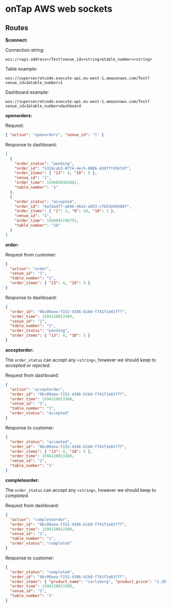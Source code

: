 # onTap AWS web sockets

## Routes

**\$connect:**

Connection string:

`wss://<api-address>/Test?venue_id=<string>&table_number=<string>`

Table example:

`wss://supersecretcode.execute-api.eu-west-1.amazonaws.com/Test?venue_id=1&table_number=1`

Dashboard example:

`wss://supersecretcode.execute-api.eu-west-1.amazonaws.com/Test?venue_id=1&table_number=dashboard`

**openorders:**

Request:

```json
{ "action": "openorders", "venue_id": "1" }
```

Response to dashboard:

```json
[
  {
    "order_status": "pending",
    "order_id": "531bcab3-0774-4ec5-800b-4397ff45b7df",
    "order_items": { "13": 4, "18": 5 },
    "venue_id": "1",
    "order_time": 1594050382061,
    "table_number": "1"
  },
  {
    "order_status": "accepted",
    "order_id": "6a7da4f7-a646-46a3-a033-cfb53e69386f",
    "order_items": { "1": 3, "8": 10, "10": 1 },
    "venue_id": "1",
    "order_time": 1594045746753,
    "table_number": "24"
  }
]
```

**order:**

Request from customer:

```json
{
  "action": "order",
  "venue_id": "1",
  "table_number": "1",
  "order_items": { "13": 4, "18": 5 }
}
```

Response to dashboard:

```json
{
  "order_id": "0bc09aea-f152-4386-b1b0-f741f1e01fff",
  "order_time": 1594120013360,
  "venue_id": "1",
  "table_number": "1",
  "order_status": "pending",
  "order_items": { "13": 4, "18": 5 }
}
```

**acceptorder:**

The `order_status` can accept any `<string>`, however we should keep to _accepted_ or _rejected_.

Request from dashboard:

```json
{
  "action": "acceptorder",
  "order_id": "0bc09aea-f152-4386-b1b0-f741f1e01fff",
  "order_time": 1594120013360,
  "venue_id": "1",
  "table_number": "1",
  "order_status": "accepted"
}
```

Response to customer:

```json
{
  "order_status": "accepted",
  "order_id": "0bc09aea-f152-4386-b1b0-f741f1e01fff",
  "order_items": { "13": 4, "18": 5 },
  "order_time": 1594120013360,
  "venue_id": "1",
  "table_number": "1"
}
```

**completeorder:**

The `order_status` can accept any `<string>`, however we should keep to _completed_.

Request from dashboard:

```json
{
  "action": "completeorder",
  "order_id": "0bc09aea-f152-4386-b1b0-f741f1e01fff",
  "order_time": 1594120013360,
  "venue_id": "1",
  "table_number": "1",
  "order_status": "completed"
}
```

Response to customer:

```json
{
  "order_status": "completed",
  "order_id": "0bc09aea-f152-4386-b1b0-f741f1e01fff",
  "order_items": { "product_name": "carlsberg", "product_price": "3.20" },
  "order_time": 1594120013360,
  "venue_id": "1",
  "table_number": "1"
}
```
